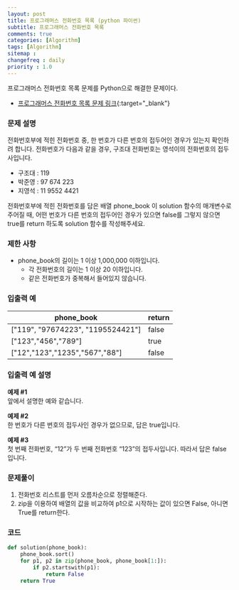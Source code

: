 ```yaml
---
layout: post
title: 프로그래머스 전화번호 목록 (python 파이썬)
subtitle: 프로그래머스 전화번호 목록
comments: true
categories: [Algorithm]
tags: [Algorithm]
sitemap :
changefreq : daily
priority : 1.0
---
```

프로그래머스 전화번호 목록 문제를 Python으로 해결한 문제이다.  

* [프로그래머스 전화번호 목록 문제 링크](https://programmers.co.kr/learn/courses/30/lessons/42577){:target="_blank"}


### 문제 설명
전화번호부에 적힌 전화번호 중, 한 번호가 다른 번호의 접두어인 경우가 있는지 확인하려 합니다.
전화번호가 다음과 같을 경우, 구조대 전화번호는 영석이의 전화번호의 접두사입니다.

* 구조대 : 119
* 박준영 : 97 674 223
* 지영석 : 11 9552 4421

전화번호부에 적힌 전화번호를 담은 배열 phone_book 이 solution 함수의 매개변수로 주어질 때, 어떤 번호가 다른 번호의 접두어인 경우가 있으면 false를 그렇지 않으면 true를 return 하도록 solution 함수를 작성해주세요.


### 제한 사항
* phone_book의 길이는 1 이상 1,000,000 이하입니다.
    * 각 전화번호의 길이는 1 이상 20 이하입니다.
    * 같은 전화번호가 중복해서 들어있지 않습니다.


### 입출력 예

|phone_book|return|
|-----|-----|
|["119", "97674223", "1195524421"]|false|
|["123","456","789"]|true|
|["12","123","1235","567","88"]|false|


### 입출력 예 설명
**예제 #1**  
앞에서 설명한 예와 같습니다.

**예제 #2**  
한 번호가 다른 번호의 접두사인 경우가 없으므로, 답은 true입니다.


**예제 #3**  
첫 번째 전화번호, “12”가 두 번째 전화번호 “123”의 접두사입니다. 따라서 답은 false입니다.


### 문제풀이
1. 전화번호 리스트를 먼저 오름차순으로 정렬해준다.
2. zip을 이용하여 배열의 값을 비교하여 p1으로 시작하는 값이 있으면 False, 아니면 True를 return한다.

### 코드
```python
def solution(phone_book):
    phone_book.sort()
    for p1, p2 in zip(phone_book, phone_book[1:]):
        if p2.startswith(p1):
            return False
    return True
```
